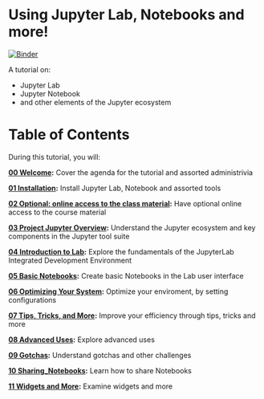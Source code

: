 # Using Jupyter Lab, Notebooks and more!

[![Binder](https://mybinder.org/badge.svg)](https://mybinder.org/v2/gh/chalmerlowe/jupyter_tutorial/master)

A tutorial on:

* Jupyter Lab
* Jupyter Notebook
* and other elements of the Jupyter ecosystem

# Table of Contents

During this tutorial, you will:

**[00 Welcome](00_welcome_to_class.ipynb):** Cover the agenda for the tutorial and assorted administrivia

**[01 Installation](01_installation.ipynb):** Install Jupyter Lab, Notebook and assorted tools

**[02 Optional: online access to the class material](02_online_access.ipynb):** Have optional online access to the course material

**[03 Project Jupyter Overview](03_project_jupyter_overview.ipynb):** Understand the Jupyter ecosystem and key components in the Jupyter tool suite

**[04 Introduction to Lab](04_intro_to_lab.ipynb):** Explore the fundamentals of the JupyterLab Integrated Development Environment 

**[05 Basic Notebooks](04_basic_notebooks.ipynb):** Create basic Notebooks in the Lab user interface

**[06 Optimizing Your System](05_optimizing_your_system.ipynb):** Optimize your enviroment, by setting configurations

**[07 Tips, Tricks, and More](06_tips_tricks_and_more.ipynb):** Improve your efficiency through tips, tricks and more

**[08 Advanced Uses](07_advanced_uses.ipynb):** Explore advanced uses

**[09 Gotchas](08_gotchas.ipynb):** Understand gotchas and other challenges

**[10 Sharing_Notebooks](09_sharing_notebooks.ipynb):** Learn how to share Notebooks

**[11 Widgets and More](10_widgets_and_more.ipynb):** Examine widgets and more
